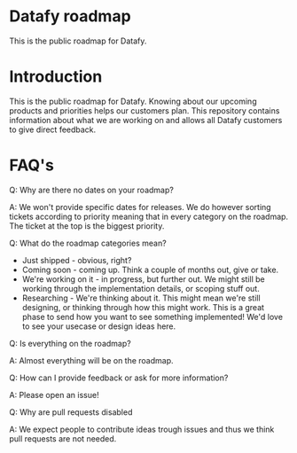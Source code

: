 # Datafy roadmap

This is the public roadmap for Datafy.

# Introduction

This is the public roadmap for Datafy. Knowing about our upcoming products and priorities helps our customers plan.
This repository contains information about what we are working on and allows all Datafy customers to give direct feedback.

# FAQ's

Q: Why are there no dates on your roadmap?

A: We won't provide specific dates for releases. We do however sorting tickets according to priority meaning that in every category on the roadmap.
The ticket at the top is the biggest priority.

Q: What do the roadmap categories mean?

- Just shipped - obvious, right?
- Coming soon - coming up. Think a couple of months out, give or take.
- We're working on it - in progress, but further out. We might still be working through the implementation details, or scoping stuff out.
- Researching - We're thinking about it. This might mean we're still designing, or thinking through how this might work. This is a great phase to send how you want to see something implemented! We'd love to see your usecase or design ideas here.

Q: Is everything on the roadmap?

A: Almost everything will be on the roadmap.

Q: How can I provide feedback or ask for more information?

A: Please open an issue!

Q: Why are pull requests disabled

A: We expect people to contribute ideas trough issues and thus we think pull requests are not needed.
